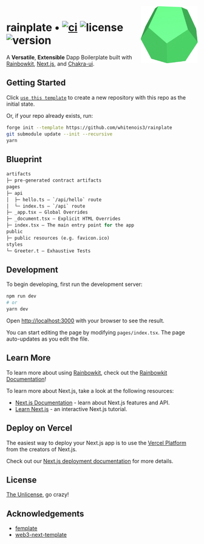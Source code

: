 <img align="right" width="150" height="150" top="100" src="./public/rainplate_no_bg.png">

# rainplate • [![ci](https://github.com/whitenois3/rainplate/actions/workflows/ci.yaml/badge.svg)](https://github.com/whitenois3/rainplate/actions/workflows/ci.yaml) ![license](https://img.shields.io/github/license/whitenois3/rainplate?label=license) ![version](https://img.shields.io/github/package-json/v/whitenois3/rainplate)

A **Versatile**, **Extensible** Dapp Boilerplate built with [Rainbowkit](https://www.rainbowkit.com/), [Next.js](https://nextjs.org/), and [Chakra-ui](https://chakra-ui.com/).


## Getting Started

Click [`use this template`](https://github.com/whitenois3/rainplate/generate) to create a new repository with this repo as the initial state.

Or, if your repo already exists, run:
```sh
forge init --template https://github.com/whitenois3/rainplate
git submodule update --init --recursive
yarn
```


## Blueprint

```ml
artifacts
├─ pre-generated contract artifacts
pages
├─ api
│  ├─ hello.ts — `/api/hello` route
│  └─ index.ts — `/api` route
├─ _app.tsx — Global Overrides
├─ _document.tsx — Explicit HTML Overrides
├─ index.tsx — The main entry point for the app
public
├─ public resources (e.g. favicon.ico)
styles
└─ Greeter.t — Exhaustive Tests
```


## Development

To begin developing, first run the development server:

```bash
npm run dev
# or
yarn dev
```

Open [http://localhost:3000](http://localhost:3000) with your browser to see the result.

You can start editing the page by modifying `pages/index.tsx`. The page auto-updates as you edit the file.


## Learn More

To learn more about using [Rainbowkit](https://www.rainbowkit.com/), check out the [Rainbowkit Documentation](https://www.rainbowkit.com/docs/)!

To learn more about Next.js, take a look at the following resources:

- [Next.js Documentation](https://nextjs.org/docs) - learn about Next.js features and API.
- [Learn Next.js](https://nextjs.org/learn) - an interactive Next.js tutorial.


## Deploy on Vercel

The easiest way to deploy your Next.js app is to use the [Vercel Platform](https://vercel.com/new?utm_medium=default-template&filter=next.js&utm_source=create-next-app&utm_campaign=create-next-app-readme) from the creators of Next.js.

Check out our [Next.js deployment documentation](https://nextjs.org/docs/deployment) for more details.


## License

[The Unlicense](https://github.com/whitenois3/rainplate/blob/master/LICENSE), go crazy!


## Acknowledgements

- [femplate](https://github.com/abigger87/femplate)
- [web3-next-template](https://github.com/owieth/web3-next-template)

